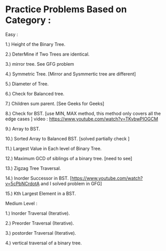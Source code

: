 # Practice Problems Based on Category : 

Easy : 

1.) Height of the Binary Tree.

2.) DeterMine if Two Trees are identical.

3.) mirror tree. See GFG problem 

4.) Symmetric Tree. [Mirror and Sysmmertic tree are different]

5.) Diameter of Tree.

6.) Check for Balanced tree.

7.) Children sum parent. [See  Geeks for Geeks]

8.) Check for BST. [use MIN, MAX method, this method only covers all the edge cases ] video : https://www.youtube.com/watch?v=TKvbwPIOGCM

9.) Array to BST.

10.) Sorted Array to Balanced BST. [solved partially check ]

11.) Largest Value in Each level of Binary Tree.

12.) Maximum GCD of siblings of a binary tree. [need to see]

13.) Zigzag Tree Traversal.

14.) Inorder Successor in BST. [https://www.youtube.com/watch?v=5cPbNCrdotA  and I solved problem in GFG]

15.) Kth Largest Element in a BST. 


Medium Level :

1.) Inorder Traversal (Iterative).

2.) Preorder Traversal (Iterative).

3.) postorder Traversal (Iterative).

4.) vertical traversal of a binary tree.

